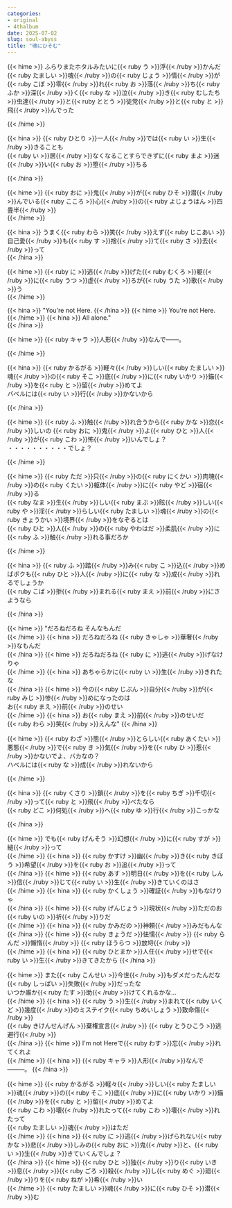 ```yaml
---
categories:
- original
- 4thalbum
date: 2025-07-02
slug: soul-abyss
title: "魂にひそむ"
---
```


{{< hime >}}
ふらりまたホタルみたいに{{< ruby う >}}浮{{< /ruby >}}かんだ{{< ruby たましい >}}魂{{< /ruby >}}の{{< ruby じょう >}}情{{< /ruby >}}が  
{{< ruby こぼ >}}零{{< /ruby >}}れ{{< ruby お >}}落{{< /ruby >}}ち{{< ruby ふか >}}深{{< /ruby >}}く{{< ruby な >}}泣{{< /ruby >}}き{{< ruby むしたち >}}虫達{{< /ruby >}}と{{< ruby ととう >}}徒党{{< /ruby >}}と{{< ruby と >}}飛{{< /ruby >}}んでった  

{{< /hime >}}

{{< hina >}}
{{< ruby ひとり >}}一人{{< /ruby >}}では{{< ruby い >}}生{{< /ruby >}}きることも  
{{< ruby い >}}居{{< /ruby >}}なくなることすらできずに{{< ruby まよ >}}迷{{< /ruby >}}い{{< ruby お >}}堕{{< /ruby >}}ちる  

{{< /hina >}}

{{< hime >}}
{{< ruby おに >}}鬼{{< /ruby >}}が{{< ruby ひそ >}}潜{{< /ruby >}}んでいる{{< ruby こころ >}}心{{< /ruby >}}の{{< ruby よじょうはん >}}四畳半{{< /ruby >}}  
{{< /hime >}}

{{< hina >}}
うまく{{< ruby わら >}}笑{{< /ruby >}}えず{{< ruby じこあい >}}自己愛{{< /ruby >}}も{{< ruby す >}}捨{{< /ruby >}}て{{< ruby さ >}}去{{< /ruby >}}って  
{{< /hina >}}

{{< hime >}}
{{< ruby に >}}逃{{< /ruby >}}げた{{< ruby むくろ >}}躯{{< /ruby >}}に{{< ruby うつ >}}虚{{< /ruby >}}ろが{{< ruby うた >}}歌{{< /ruby >}}う  
{{< /hime >}}

{{< hina >}}
"You're not Here. 
{{< /hina >}}
{{< hime >}}
You're not Here. 
{{< /hime >}}
{{< hina >}}
All alone."  
{{< /hina >}}

{{< hime >}}
{{< ruby キャラ >}}人形{{< /ruby >}}なんで───。

{{< /hime >}}

{{< hina >}}
{{< ruby かるがる >}}軽々{{< /ruby >}}しい{{< ruby たましい >}}魂{{< /ruby >}}の{{< ruby そこ >}}底{{< /ruby >}}に{{< ruby いかり >}}錨{{< /ruby >}}を{{< ruby と >}}留{{< /ruby >}}めてよ  
バベルには{{< ruby い >}}行{{< /ruby >}}かないから  

{{< /hina >}}

{{< hime >}}
{{< ruby ふ >}}触{{< /ruby >}}れ合うから{{< ruby かな >}}恋{{< /ruby >}}しいの {{< ruby おに >}}鬼{{< /ruby >}}よ{{< ruby ひと >}}人{{< /ruby >}}が{{< ruby こわ >}}怖{{< /ruby >}}いんでしょ？  
・・・・・・・・・・でしょ？

{{< /hime >}}

{{< hime >}}
{{< ruby ただ >}}只{{< /ruby >}}の{{< ruby にくかい >}}肉塊{{< /ruby >}}の{{< ruby くたい >}}躯体{{< /ruby >}}に{{< ruby やど >}}宿{{< /ruby >}}る  
{{< ruby なま >}}生{{< /ruby >}}しい{{< ruby まぶ >}}眩{{< /ruby >}}しい{{< ruby や >}}淫{{< /ruby >}}らしい{{< ruby たましい >}}魂{{< /ruby >}}の{{< ruby きょうかい >}}境界{{< /ruby >}}をなぞるとは  
{{< ruby ひと >}}人{{< /ruby >}}の{{< ruby やわはだ >}}柔肌{{< /ruby >}}に{{< ruby ふ >}}触{{< /ruby >}}れる事だろか  

{{< /hime >}}

{{< hina >}}
{{< ruby ふ >}}踏{{< /ruby >}}み{{< ruby こ >}}込{{< /ruby >}}めばボクも{{< ruby ひと >}}人{{< /ruby >}}に{{< ruby な >}}成{{< /ruby >}}れるでしょうか  
{{< ruby こば >}}拒{{< /ruby >}}まれる{{< ruby まえ >}}前{{< /ruby >}}にさようなら

{{< /hina >}}

{{< hime >}}
"だろねだろね そんなもんだ  
{{< /hime >}}
{{< hina >}}
だろねだろね {{< ruby きゃしゃ >}}華奢{{< /ruby >}}なもんだ  
{{< /hina >}}
{{< hime >}}
だろねだろね {{< ruby に >}}逃{{< /ruby >}}げなけりゃ  
{{< /hime >}}
{{< hina >}}
あちゃらかに{{< ruby い >}}生{{< /ruby >}}きれたな  
{{< /hina >}}
{{< hime >}}
今の{{< ruby じぶん >}}自分{{< /ruby >}}が{{< ruby みじ >}}惨{{< /ruby >}}めになったのは  
お{{< ruby まえ >}}前{{< /ruby >}}のせい  
{{< /hime >}}
{{< hina >}}
お{{< ruby まえ >}}前{{< /ruby >}}のせいだ  
{{< ruby わら >}}笑{{< /ruby >}}えんな"
{{< /hina >}}

{{< hime >}}
{{< ruby わざ >}}態{{< /ruby >}}とらしい{{< ruby あくたい >}}悪態{{< /ruby >}}で{{< ruby き >}}気{{< /ruby >}}を{{< ruby ひ >}}惹{{< /ruby >}}かないでよ、バカなの？  
ハベルには{{< ruby な >}}成{{< /ruby >}}れないから  

{{< /hime >}}

{{< hina >}}
{{< ruby くさり >}}鎖{{< /ruby >}}を{{< ruby ちぎ >}}千切{{< /ruby >}}って{{< ruby と >}}飛{{< /ruby >}}べたなら  
{{< ruby どこ >}}何処{{< /ruby >}}へ{{< ruby ゆ >}}行{{< /ruby >}}こっかな

{{< /hina >}}

{{< hime >}}
でも{{< ruby げんそう >}}幻想{{< /ruby >}}に{{< ruby すが >}}縋{{< /ruby >}}って  
{{< /hime >}}
{{< hina >}}
{{< ruby かすけ >}}幽{{< /ruby >}}き{{< ruby きぼう >}}希望{{< /ruby >}}を{{< ruby お >}}追{{< /ruby >}}って  
{{< /hina >}}
{{< hime >}}
{{< ruby あす >}}明日{{< /ruby >}}を{{< ruby しん >}}信{{< /ruby >}}じて{{< ruby い >}}生{{< /ruby >}}きていくのはさ  
{{< /hime >}}
{{< hina >}}
{{< ruby かくしょう >}}確証{{< /ruby >}}もなけりゃ  
{{< /hina >}}
{{< hime >}}
{{< ruby げんじょう >}}現状{{< /ruby >}}ただのお{{< ruby いの >}}祈{{< /ruby >}}りだ  
{{< /hime >}}
{{< hina >}}
{{< ruby かみだの >}}神頼{{< /ruby >}}みだもんな  
{{< /hina >}}
{{< hime >}}
{{< ruby きょうだ >}}怯懦{{< /ruby >}} {{< ruby らんだ >}}懶惰{{< /ruby >}} {{< ruby ほうらつ >}}放埒{{< /ruby >}}  
{{< /hime >}}
{{< hina >}}
{{< ruby ひとまか >}}人任{{< /ruby >}}せで{{< ruby い >}}生{{< /ruby >}}きてきたから
{{< /hina >}}

{{< hime >}}
また{{< ruby こんせい >}}今世{{< /ruby >}}もダメだったんだな {{< ruby しっぱい >}}失敗{{< /ruby >}}だったな  
いつか誰か{{< ruby たす >}}助{{< /ruby >}}けてくれるかな…  
{{< /hime >}}
{{< hina >}}
{{< ruby う >}}生{{< /ruby >}}まれて{{< ruby いくど >}}幾度{{< /ruby >}}のミステイク{{< ruby ちめいしょう >}}致命傷{{< /ruby >}}  
{{< ruby きけんせんげん >}}棄権宣言{{< /ruby >}} {{< ruby とうひこう >}}逃避行{{< /ruby >}}  
{{< /hina >}}
{{< hime >}}
I'm not Hereで{{< ruby わす >}}忘{{< /ruby >}}れてくれよ  
{{< /hime >}}
{{< hina >}}
{{< ruby キャラ >}}人形{{< /ruby >}}なんで────。
{{< /hina >}}

{{< hime >}}
{{< ruby かるがる >}}軽々{{< /ruby >}}しい{{< ruby たましい >}}魂{{< /ruby >}}の{{< ruby そこ >}}底{{< /ruby >}}に{{< ruby いかり >}}錨{{< /ruby >}}を{{< ruby と >}}留{{< /ruby >}}めてよ  
{{< ruby こわ >}}壊{{< /ruby >}}れたって{{< ruby こわ >}}壊{{< /ruby >}}れたって  
{{< ruby たましい >}}魂{{< /ruby >}}はただ  
{{< /hime >}}
{{< hina >}}
{{< ruby に >}}逃{{< /ruby >}}げられない{{< ruby かな >}}悲{{< /ruby >}}しみの{{< ruby おに >}}鬼{{< /ruby >}}と、{{< ruby い >}}生{{< /ruby >}}きていくんでしょ？  
{{< /hina >}}
{{< hime >}}
{{< ruby ひと >}}独{{< /ruby >}}り{{< ruby いき >}}息{{< /ruby >}}{{< ruby ごろ >}}殺{{< /ruby >}}し{{< ruby めぐ >}}廻{{< /ruby >}}りを{{< ruby ねが >}}希{{< /ruby >}}い  
{{< /hime >}}
{{< ruby たましい >}}魂{{< /ruby >}}に{{< ruby ひそ >}}潜{{< /ruby >}}む
